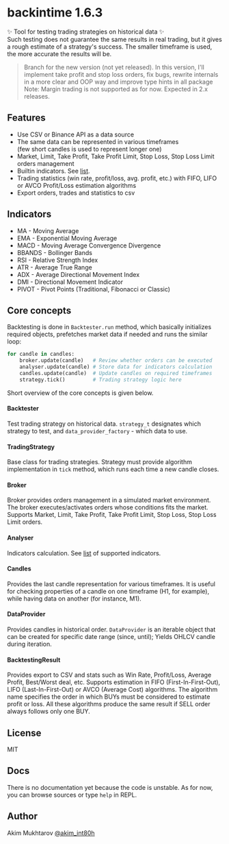 # backintime 1.6.3
✨ Tool for testing trading strategies on historical data ✨    
Such testing does not guarantee the same results in real trading, but it gives a rough estimate of a strategy's success.
The smaller timeframe is used, the more accurate the results will be.

> Branch for the new version (not yet released). 
  In this version, I'll implement take profit and stop loss orders, fix bugs,
  rewrite internals in a more clear and OOP way and improve type hints in all package  
  Note: Margin trading is not supported as for now. Expected in 2.x releases.

## Features
- Use CSV or Binance API as a data source
- The same data can be represented in various timeframes  
    (few short candles is used to represent longer one)
- Market, Limit, Take Profit, Take Profit Limit, Stop Loss, Stop Loss Limit orders management
- Builtin indicators. See [list](#indicators).
- Trading statistics (win rate, profit/loss, avg. profit, etc.) with FIFO, LIFO or AVCO Profit/Loss estimation algorithms
- Export orders, trades and statistics to csv


## Indicators
- MA - Moving Average
- EMA - Exponential Moving Average
- MACD - Moving Average Convergence Divergence
- BBANDS - Bollinger Bands
- RSI - Relative Strength Index
- ATR - Average True Range
- ADX - Average Directional Movement Index
- DMI - Directional Movement Indicator
- PIVOT - Pivot Points (Traditional, Fibonacci or Classic)


## Core concepts

Backtesting is done in `Backtester.run` method, which basically initializes required objects, 
prefetches market data if needed and runs the similar loop:

```py
for candle in candles:
    broker.update(candle)   # Review whether orders can be executed
    analyser.update(candle) # Store data for indicators calculation
    candles.update(candle)  # Update candles on required timeframes
    strategy.tick()         # Trading strategy logic here
```
Short overview of the core concepts is given below.


#### Backtester

Test trading strategy on historical data.
`strategy_t` designates which strategy to test, and `data_provider_factory` - which data to use.


#### TradingStrategy

Base class for trading strategies. 
Strategy must provide algorithm implementation in `tick` method, which runs each time a new candle closes.


#### Broker

Broker provides orders management in a simulated market environment. 
The broker executes/activates orders whose conditions fits the market. 
Supports Market, Limit, Take Profit, Take Profit Limit, Stop Loss, Stop Loss Limit orders.


#### Analyser

Indicators calculation. See [list](#indicators) of supported indicators.


#### Candles

Provides the last candle representation for various timeframes.
It is useful for checking properties of a candle on one timeframe (H1, for example), while having data on another (for instance, M1).


#### DataProvider

Provides candles in historical order.
`DataProvider` is an iterable object that can be created for specific date range (since, until); 
Yields OHLCV candle during iteration.


#### BacktestingResult

Provides export to CSV and stats such as Win Rate, Profit/Loss, Average Profit, Best/Worst deal, etc.
Supports estimation in FIFO (First-In-First-Out), LIFO (Last-In-First-Out) or AVCO (Average Cost) algorithms.
The algorithm name specifies the order in which BUYs must be considered to estimate profit or loss.
All these algorithms produce the same result if SELL order always follows only one BUY.


## License

MIT


## Docs

There is no documentation yet because the code is unstable. As for now, you can browse sources or type `help` in REPL. 


## Author

 Akim Mukhtarov [@akim_int80h]


[@akim_int80h]: <https://t.me/akim_int80h>
[macd strategy explained]: <https://www.investopedia.com/terms/m/macd.asp#:~:text=Moving%20average%20convergence%20divergence%20(MACD)%20is%20a%20trend%2Dfollowing,averages%20of%20a%20security's%20price.&text=Traders%20may%20buy%20the%20security,crosses%20below%20the%20signal%20line.>
